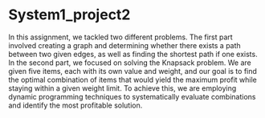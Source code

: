 # System1_project2
In this assignment, we tackled two different problems. The first part involved creating a graph and determining whether there exists a path between two given edges, as well as finding the shortest path if one exists. In the second part, we focused on solving the Knapsack problem. We are given five items, each with its own value and weight, and our goal is to find the optimal combination of items that would yield the maximum profit while staying within a given weight limit. To achieve this, we are employing dynamic programming techniques to systematically evaluate combinations and identify the most profitable solution.
